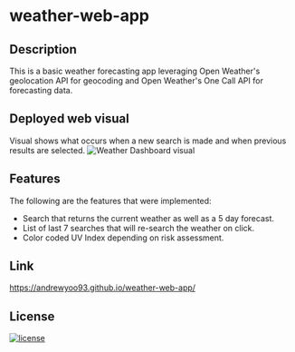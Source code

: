 # weather-web-app

## Description
This is a basic weather forecasting app leveraging Open Weather's geolocation API for geocoding and Open Weather's One Call API for forecasting data.

## Deployed web visual
Visual shows what occurs when a new search is made and when previous results are selected.
![Weather Dashboard visual](assets/images/weather-visual.gif)

## Features
The following are the features that were implemented:
* Search that returns the current weather as well as a 5 day forecast.
* List of last 7 searches that will re-search the weather on click.
* Color coded UV Index depending on risk assessment.

## Link
https://andrewyoo93.github.io/weather-web-app/


## License
[![license](https://img.shields.io/badge/license-MIT-blue)](./LICENSE)
